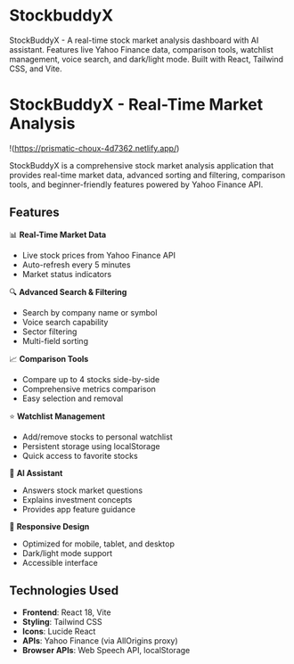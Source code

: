 # StockbuddyX
StockBuddyX - A real-time stock market analysis dashboard with AI assistant. Features live Yahoo Finance data, comparison tools, watchlist management, voice search, and dark/light mode. Built with React, Tailwind CSS, and Vite.
# StockBuddyX - Real-Time Market Analysis

!(https://prismatic-choux-4d7362.netlify.app/)

StockBuddyX is a comprehensive stock market analysis application that provides real-time market data, advanced sorting and filtering, comparison tools, and beginner-friendly features powered by Yahoo Finance API.

## Features

📊 **Real-Time Market Data**  
- Live stock prices from Yahoo Finance API  
- Auto-refresh every 5 minutes  
- Market status indicators  

🔍 **Advanced Search & Filtering**  
- Search by company name or symbol  
- Voice search capability  
- Sector filtering  
- Multi-field sorting  

📈 **Comparison Tools**  
- Compare up to 4 stocks side-by-side  
- Comprehensive metrics comparison  
- Easy selection and removal  

⭐ **Watchlist Management**  
- Add/remove stocks to personal watchlist  
- Persistent storage using localStorage  
- Quick access to favorite stocks  

🤖 **AI Assistant**  
- Answers stock market questions  
- Explains investment concepts  
- Provides app feature guidance  

📱 **Responsive Design**  
- Optimized for mobile, tablet, and desktop  
- Dark/light mode support  
- Accessible interface  

## Technologies Used

- **Frontend**: React 18, Vite  
- **Styling**: Tailwind CSS  
- **Icons**: Lucide React  
- **APIs**: Yahoo Finance (via AllOrigins proxy)  
- **Browser APIs**: Web Speech API, localStorage  
